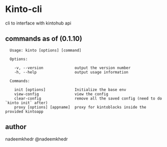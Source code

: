 # Kinto-cli

cli to interface with kintohub api

## commands as of (0.1.10)

``` 
  Usage: kinto [options] [command]

  Options:

    -v, --version              output the version number
    -h, --help                 output usage information

  Commands:

    init [options]             Initialize the base env
    view-config                view the config
    clear-config               remove all the saved config (need to do `kinto init` after)
    proxy [options] [appname]  proxy for kintoblocks inside the provided kintoapp
```

## author 
nadeemkhedr @nadeemkhedr 